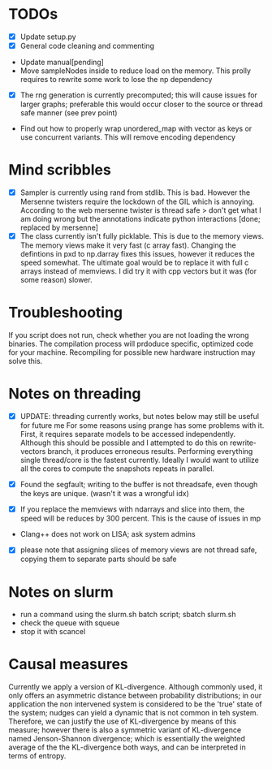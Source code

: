# TODOs
- [x] Update setup.py
- [x] General code cleaning and commenting
- Update manual[pending]
- Move sampleNodes inside to reduce load on the memory. This prolly
requires to rewrite some work to lose the np dependency
- [x] The rng generation is currently precomputed; this will cause issues for larger graphs;
 preferable this would occur closer to the source or thread safe manner (see prev point)
- Find out how to properly wrap unordered_map with vector as keys or use concurrent variants. This will remove encoding dependency

# Mind scribbles
- [x] Sampler is currently using rand from stdlib. This is bad.
However the Mersenne twisters require the lockdown of the GIL
which is annoying. According to the web mersenne twister is thread safe > don't get what I am doing wrong but the annotations
indicate python interactions [done; replaced by mersenne]
- [x] The class currently isn't fully picklable. This is due to the memory views.
The memory views make it very fast (c array fast). Changing the defintions in pxd to np.darray fixes
this issues, however it reduces the speed somewhat. The ultimate goal would be to replace it with full
c arrays instead of memviews. I did try it with cpp vectors but it was (for some reason) slower.

# Troubleshooting
If you script does not run, check whether you are not loading the wrong binaries. The compilation process will prdoduce specific, optimized code for your machine. Recompiling for possible new hardware instruction may solve this.

# Notes on threading
- [x] UPDATE: threading currently works, but notes below may still be useful for future me
For some reasons using prange has some problems with it. First,  it requires
separate models to be accessed independently. Although this should be possible
and I attempted to do this on rewrite-vectors branch, it produces erroneous results. Performing everything single thread/core is the fastest currently.
Ideally I would want to utilize all the cores to compute the snapshots repeats
in parallel.


- [x] Found the segfault; writing to the buffer is not threadsafe, even though the keys are unique. (wasn't it was a wrongful idx)
- [x] If you replace the memviews with ndarrays and slice into them, the speed will be reduces by 300 percent. This is the cause of issues in mp
- Clang++ does not work on LISA; ask system admins
- [X] please note that assigning slices of memory views are not thread safe, copying them to separate parts
should be safe
# Notes on slurm

- run a command using the slurm.sh batch script; sbatch slurm.sh
- check the queue with squeue
- stop it with scancel

# Causal measures
Currently we apply a version of KL-divergence. Although commonly used, it only offers
an asymmetric distance between probability distributions; in our application the non
intervened system is considered to be the 'true' state of the system; nudges can
yield a dynamic that is not common in teh system. Therefore, we can justify the use
of KL-divergence by means of this measure; however there is also a symmetric variant
of KL-divergence named Jenson-Shannon divergence; which is essentially the weighted
average of the the KL-divergence both ways, and can be interpreted in terms of
entropy.
